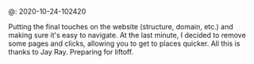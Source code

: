 \@: 2020-10-24-102420

Putting the final touches on the website (structure, domain, etc.) and making sure it's easy to navigate. At the last minute, I decided to remove some pages and clicks, allowing you to get to places quicker. All this is thanks to Jay Ray. Preparing for liftoff.

